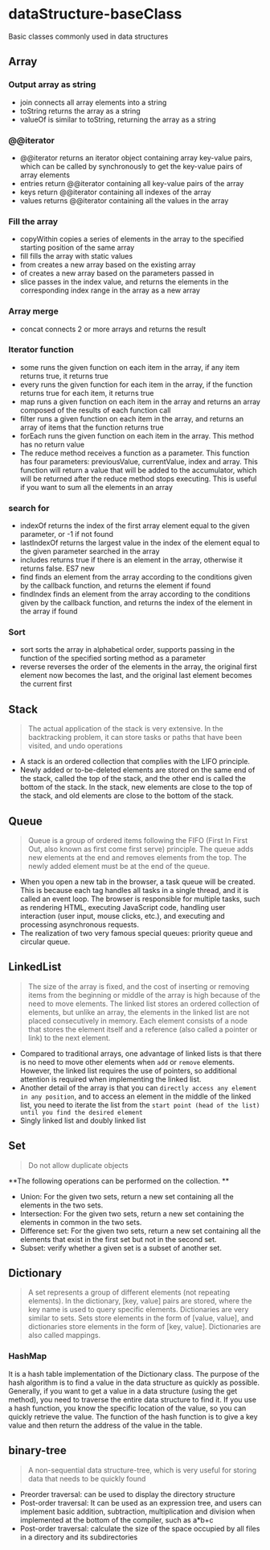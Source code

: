 # dataStructure-baseClass
Basic classes commonly used in data structures

## Array
### Output array as string
* join connects all array elements into a string
* toString returns the array as a string
* valueOf is similar to toString, returning the array as a string

### @@iterator
* @@iterator returns an iterator object containing array key-value pairs, which can be called by synchronously to get the key-value pairs of array elements
* entries return @@iterator containing all key-value pairs of the array
* keys return @@iterator containing all indexes of the array
* values returns @@iterator containing all the values in the array

### Fill the array
* copyWithin copies a series of elements in the array to the specified starting position of the same array
* fill fills the array with static values
* from creates a new array based on the existing array
* of creates a new array based on the parameters passed in
* slice passes in the index value, and returns the elements in the corresponding index range in the array as a new array

### Array merge
* concat connects 2 or more arrays and returns the result

### Iterator function
* some runs the given function on each item in the array, if any item returns true, it returns true
* every runs the given function for each item in the array, if the function returns true for each item, it returns true
* map runs a given function on each item in the array and returns an array composed of the results of each function call
* filter runs a given function on each item in the array, and returns an array of items that the function returns true
* forEach runs the given function on each item in the array. This method has no return value
* The reduce method receives a function as a parameter. This function has four parameters: previousValue, currentValue, index and array. This function will return a value that will be added to the accumulator, which will be returned after the reduce method stops executing. This is useful if you want to sum all the elements in an array

### search for
* indexOf returns the index of the first array element equal to the given parameter, or -1 if not found
* lastIndexOf returns the largest value in the index of the element equal to the given parameter searched in the array
* includes returns true if there is an element in the array, otherwise it returns false. ES7 new
* find finds an element from the array according to the conditions given by the callback function, and returns the element if found
* findIndex finds an element from the array according to the conditions given by the callback function, and returns the index of the element in the array if found

### Sort
* sort sorts the array in alphabetical order, supports passing in the function of the specified sorting method as a parameter
* reverse reverses the order of the elements in the array, the original first element now becomes the last, and the original last element becomes the current first

## Stack
> The actual application of the stack is very extensive. In the backtracking problem, it can store tasks or paths that have been visited, and undo operations
* A stack is an ordered collection that complies with the LIFO principle.
* Newly added or to-be-deleted elements are stored on the same end of the stack, called the top of the stack, and the other end is called the bottom of the stack. In the stack, new elements are close to the top of the stack, and old elements are close to the bottom of the stack.

## Queue
> Queue is a group of ordered items following the FIFO (First In First Out, also known as first come first serve) principle. The queue adds new elements at the end and removes elements from the top. The newly added element must be at the end of the queue.
* When you open a new tab in the browser, a task queue will be created. This is because each tag handles all tasks in a single thread, and it is called an event loop. The browser is responsible for multiple tasks, such as rendering HTML, executing JavaScript code, handling user interaction (user input, mouse clicks, etc.), and executing and processing asynchronous requests.
* The realization of two very famous special queues: priority queue and circular queue.

## LinkedList
> The size of the array is fixed, and the cost of inserting or removing items from the beginning or middle of the array is high because of the need to move elements.
>The linked list stores an ordered collection of elements, but unlike an array, the elements in the linked list are not placed consecutively in memory. Each element consists of a node that stores the element itself and a reference (also called a pointer or link) to the next element.
* Compared to traditional arrays, one advantage of linked lists is that there is no need to move other elements when `add` or `remove` elements. However, the linked list requires the use of pointers, so additional attention is required when implementing the linked list.
* Another detail of the array is that you can `directly access any element in any position`, and to access an element in the middle of the linked list, you need to iterate the list from the `start point (head of the list) until you find the desired element`
* Singly linked list and doubly linked list

## Set
> Do not allow duplicate objects

**The following operations can be performed on the collection. **
+ Union: For the given two sets, return a new set containing all the elements in the two sets.
+ Intersection: For the given two sets, return a new set containing the elements in common in the two sets.
+ Difference set: For the given two sets, return a new set containing all the elements that exist in the first set but not in the second set.
+ Subset: verify whether a given set is a subset of another set.

## Dictionary
> A set represents a group of different elements (not repeating elements). In the dictionary, [key, value] pairs are stored, where the key name is used to query specific elements. Dictionaries are very similar to sets. Sets store elements in the form of [value, value], and dictionaries store elements in the form of [key, value]. Dictionaries are also called mappings.
### HashMap
It is a hash table implementation of the Dictionary class. The purpose of the hash algorithm is to find a value in the data structure as quickly as possible.
Generally, if you want to get a value in a data structure (using the get method), you need to traverse the entire data structure to find it. If you use a hash function, you know the specific location of the value, so you can quickly retrieve the value.
The function of the hash function is to give a key value and then return the address of the value in the table.

## binary-tree
> A non-sequential data structure-tree, which is very useful for storing data that needs to be quickly found
* Preorder traversal: can be used to display the directory structure
* Post-order traversal: It can be used as an expression tree, and users can implement basic addition, subtraction, multiplication and division when implemented at the bottom of the compiler, such as a*b+c
* Post-order traversal: calculate the size of the space occupied by all files in a directory and its subdirectories
